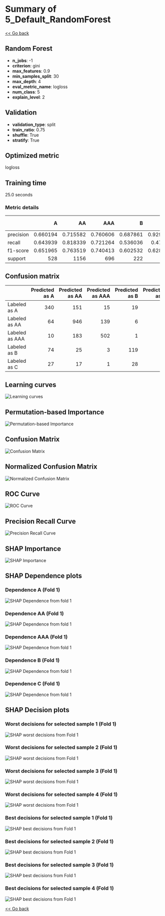 # Summary of 5_Default_RandomForest

[<< Go back](../README.md)


## Random Forest
- **n_jobs**: -1
- **criterion**: gini
- **max_features**: 0.9
- **min_samples_split**: 30
- **max_depth**: 4
- **eval_metric_name**: logloss
- **num_class**: 5
- **explain_level**: 2

## Validation
 - **validation_type**: split
 - **train_ratio**: 0.75
 - **shuffle**: True
 - **stratify**: True

## Optimized metric
logloss

## Training time

25.0 seconds

### Metric details
|           |          A |          AA |        AAA |          B |          C |   accuracy |   macro avg |   weighted avg |   logloss |
|:----------|-----------:|------------:|-----------:|-----------:|-----------:|-----------:|------------:|---------------:|----------:|
| precision |   0.660194 |    0.715582 |   0.760606 |   0.687861 |   0.929577 |    0.71981 |    0.750764 |       0.724952 |  0.790339 |
| recall    |   0.643939 |    0.818339 |   0.721264 |   0.536036 |   0.47482  |    0.71981 |    0.63888  |       0.71981  |  0.790339 |
| f1-score  |   0.651965 |    0.763519 |   0.740413 |   0.602532 |   0.628571 |    0.71981 |    0.6774   |       0.716281 |  0.790339 |
| support   | 528        | 1156        | 696        | 222        | 139        |    0.71981 | 2741        |    2741        |  0.790339 |


## Confusion matrix
|                |   Predicted as A |   Predicted as AA |   Predicted as AAA |   Predicted as B |   Predicted as C |
|:---------------|-----------------:|------------------:|-------------------:|-----------------:|-----------------:|
| Labeled as A   |              340 |               151 |                 15 |               19 |                3 |
| Labeled as AA  |               64 |               946 |                139 |                6 |                1 |
| Labeled as AAA |               10 |               183 |                502 |                1 |                0 |
| Labeled as B   |               74 |                25 |                  3 |              119 |                1 |
| Labeled as C   |               27 |                17 |                  1 |               28 |               66 |

## Learning curves
![Learning curves](learning_curves.png)

## Permutation-based Importance
![Permutation-based Importance](permutation_importance.png)
## Confusion Matrix

![Confusion Matrix](confusion_matrix.png)


## Normalized Confusion Matrix

![Normalized Confusion Matrix](confusion_matrix_normalized.png)


## ROC Curve

![ROC Curve](roc_curve.png)


## Precision Recall Curve

![Precision Recall Curve](precision_recall_curve.png)



## SHAP Importance
![SHAP Importance](shap_importance.png)

## SHAP Dependence plots

### Dependence A (Fold 1)
![SHAP Dependence from fold 1](learner_fold_0_shap_dependence_class_A.png)
### Dependence AA (Fold 1)
![SHAP Dependence from fold 1](learner_fold_0_shap_dependence_class_AA.png)
### Dependence AAA (Fold 1)
![SHAP Dependence from fold 1](learner_fold_0_shap_dependence_class_AAA.png)
### Dependence B (Fold 1)
![SHAP Dependence from fold 1](learner_fold_0_shap_dependence_class_B.png)
### Dependence C (Fold 1)
![SHAP Dependence from fold 1](learner_fold_0_shap_dependence_class_C.png)

## SHAP Decision plots

### Worst decisions for selected sample 1 (Fold 1)
![SHAP worst decisions from Fold 1](learner_fold_0_sample_0_worst_decisions.png)
### Worst decisions for selected sample 2 (Fold 1)
![SHAP worst decisions from Fold 1](learner_fold_0_sample_1_worst_decisions.png)
### Worst decisions for selected sample 3 (Fold 1)
![SHAP worst decisions from Fold 1](learner_fold_0_sample_2_worst_decisions.png)
### Worst decisions for selected sample 4 (Fold 1)
![SHAP worst decisions from Fold 1](learner_fold_0_sample_3_worst_decisions.png)
### Best decisions for selected sample 1 (Fold 1)
![SHAP best decisions from Fold 1](learner_fold_0_sample_0_best_decisions.png)
### Best decisions for selected sample 2 (Fold 1)
![SHAP best decisions from Fold 1](learner_fold_0_sample_1_best_decisions.png)
### Best decisions for selected sample 3 (Fold 1)
![SHAP best decisions from Fold 1](learner_fold_0_sample_2_best_decisions.png)
### Best decisions for selected sample 4 (Fold 1)
![SHAP best decisions from Fold 1](learner_fold_0_sample_3_best_decisions.png)

[<< Go back](../README.md)
